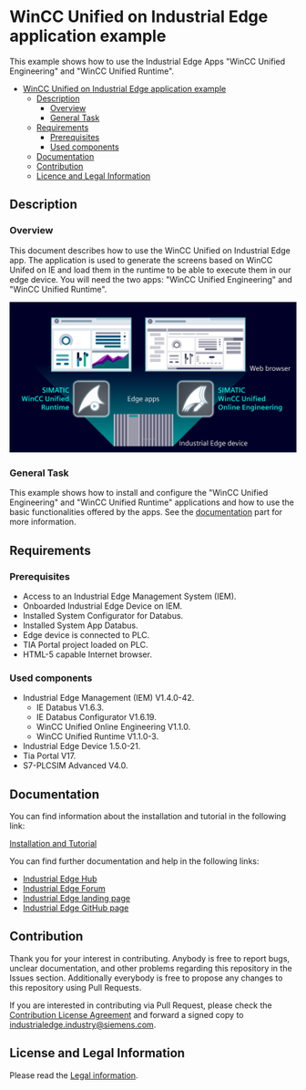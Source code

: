 # WinCC Unified on Industrial Edge application example

This example shows how to use the Industrial Edge Apps "WinCC Unified Engineering" and "WinCC Unified Runtime".

- [WinCC Unified on Industrial Edge application example](#wincc-unified-on-industrial-edge-application-example)
  - [Description](#description)
    - [Overview](#overview)
    - [General Task](#general-task)
  - [Requirements](#requirements)
    - [Prerequisites](#prerequisites)
    - [Used components](#used-components)
  - [Documentation](#documentation)
  - [Contribution](#contribution)
  - [Licence and Legal Information](#licence-and-legal-information)

## Description
### Overview
This document describes how to use the WinCC Unified on Industrial Edge app. The application is used to generate the screens based on WinCC Unifed on IE and load them in the runtime to be able to execute them in our edge device. You will need the two apps:  "WinCC Unified Engineering" and "WinCC Unified Runtime".

![introimage](docs/graphics/introimage2.png)

### General Task
This example shows how to install and configure the "WinCC Unified Engineering" and "WinCC Unified Runtime" applications and how to use the basic functionalities offered by the apps. See the [documentation](#documentation) part for more information.

## Requirements

### Prerequisites

-	Access to an Industrial Edge Management System (IEM).
-	Onboarded Industrial Edge Device on IEM.
-	Installed System Configurator for Databus.
-	Installed System App Databus.
-	Edge device is connected to PLC.
-	TIA Portal project loaded on PLC.
-	HTML-5 capable Internet browser.

### Used components

- Industrial Edge Management (IEM) V1.4.0-42.
  - IE Databus V1.6.3.
  - IE Databus Configurator V1.6.19.
  - WinCC Unified Online Engineering V1.1.0.
  - WinCC Unified Runtime V1.1.0-3.
-	Industrial Edge Device 1.5.0-21.
-	Tia Portal V17.
-	S7-PLCSIM Advanced V4.0.

## Documentation

You can find information about the installation and tutorial in the following link:

[Installation and Tutorial](docs/installation_and_tutorial.md)

You can find further documentation and help in the following links:

* [Industrial Edge Hub](https://iehub.eu1.edge.siemens.cloud/#/documentation)
* [Industrial Edge Forum](https://www.siemens.com/industrial-edge-forum)
* [Industrial Edge landing page](https://new.siemens.com/global/en/products/automation/topic-areas/industrial-edge/simatic-edge.html)
* [Industrial Edge GitHub page](https://github.com/industrial-edge)

## Contribution

Thank you for your interest in contributing. Anybody is free to report bugs, unclear documentation, and other problems regarding this repository in the Issues section.
Additionally everybody is free to propose any changes to this repository using Pull Requests.

If you are interested in contributing via Pull Request, please check the [Contribution License Agreement](Siemens_CLA_1.1.pdf) and forward a signed copy to [industrialedge.industry@siemens.com](mailto:industrialedge.industry@siemens.com?subject=CLA%20Agreement%20Industrial-Edge).

## License and Legal Information

Please read the [Legal information](LICENSE.txt).
